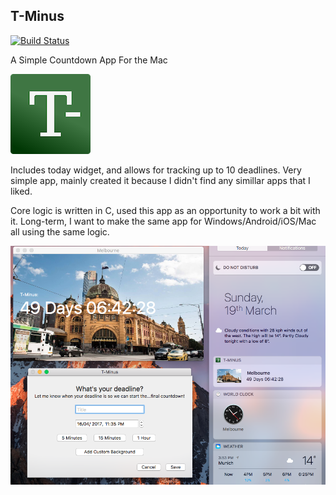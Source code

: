 ## T-Minus ##
[![Build Status](https://travis-ci.org/egosapien/T-Minus.svg?branch=master)](https://travis-ci.org/egosapien/T-Minus)

A Simple Countdown App For the Mac

![](https://github.com/egosapien/T-Minus/blob/master/T-Minus/Assets.xcassets/AppIcon.appiconset/t-%20copy-5.png)

Includes today widget, and allows for tracking up to 10 deadlines. Very simple app, mainly created it because I didn't find any simillar apps that I liked.

Core logic is written in C, used this app as an opportunity to work a bit with it. Long-term, I want to make the same app for Windows/Android/iOS/Mac all using the same logic.

![](https://github.com/egosapien/T-Minus/blob/master/screenshot.png)


